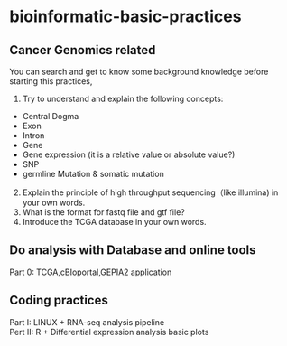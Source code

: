 # bioinformatic-basic-practices

## Cancer Genomics related

You can search and get to know some background knowledge before starting this practices,
1. Try to understand and explain the following concepts:
- Central Dogma
- Exon
- Intron
- Gene
- Gene expression (it is a relative value or absolute value?)
- SNP
- germline Mutation & somatic mutation 

2. Explain the principle of high throughput sequencing（like illumina) in your own words.
3. What is the format for fastq file and gtf file?
4. Introduce the TCGA database in your own words.  

## Do analysis with Database and online tools 
Part 0: TCGA,cBIoportal,GEPIA2 application  

## Coding practices
Part I: LINUX + RNA-seq analysis pipeline  
Pert II: R + Differential expression analysis basic plots

